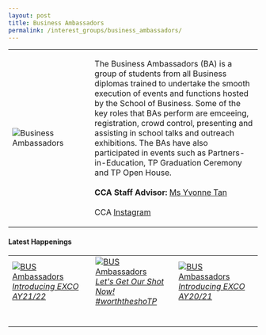 ```yaml
---
layout: post
title: Business Ambassadors
permalink: /interest_groups/business_ambassadors/
---
```

<div>
    <table>
        <tr>
            <td style="width:33%"><image src="/images/CCA_business_ambassadors.jpg" style="display:block;margin-left:auto;margin-right:auto;" alt="Business Ambassadors"></image></td>
            <td>
                <p>
                    The Business Ambassadors (BA) is a group of students from all Business diplomas trained to undertake the smooth execution of events and functions hosted by the School of Business. Some of the key roles that BAs perform are emceeing, registration, crowd control, presenting and assisting in school talks and outreach exhibitions. The BAs have also participated in events such as Partners-in-Education, TP Graduation Ceremony and TP Open House.<br>
                    <br>
                    <b>CCA Staff Advisor:</b> <a href="mailto:atyvonne@tp.edu.sg">Ms Yvonne Tan</a><br>
                    <br>
                    CCA <a href="https://www.instagram.com/tp.ba">Instagram</a>
                </p>
            </td>
        </tr>
    </table>
</div>

#### Latest Happenings

<table>
    <tr>
        <td style="width:33%">
            <a href="https://www.instagram.com/p/CROGblWHmwg/">
                <image src="/images/Interest Groups/BA_Introducing EXCO AY21-22.png" style="display:block;margin-left:auto;margin-right:auto;" alt="BUS Ambassadors">
                <h6 style="margin-top:0%">Introducing EXCO AY21/22</h6>
                </image>
            </a>
        </td>
        <td style="width:33%">
					<a href="https://www.instagram.com/p/CQGvH05HC8y/">
                <image src="/images/Interest Groups/BA_WorththeshoTP.png" style="display:block;margin-left:auto;margin-right:auto;" alt="BUS Ambassadors">
                <h6 style="margin-top:0%">Let's Get Our Shot Now! #worththeshoTP</h6>
                </image>
            </a>
        </td>
        <td style="width:33%">
					<a href="https://www.instagram.com/p/CCAb-FSHTsX/">
                <image src="/images/Interest Groups/BA_Introducing EXCO AY20-21.png" style="display:block;margin-left:auto;margin-right:auto;" alt="BUS Ambassadors">
                <h6 style="margin-top:0%">Introducing EXCO AY20/21</h6>
                </image>
            </a>
        </td>
    </tr>
</table>